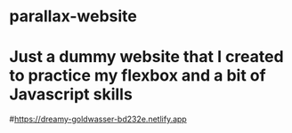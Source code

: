 # parallax-website
# Just a dummy website that I created to practice my flexbox and a bit of Javascript skills
#https://dreamy-goldwasser-bd232e.netlify.app
